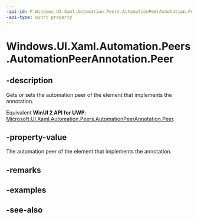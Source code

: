 ```yaml
---
-api-id: P:Windows.UI.Xaml.Automation.Peers.AutomationPeerAnnotation.Peer
-api-type: winrt property
---
```


<!-- Property syntax
public Windows.UI.Xaml.Automation.Peers.AutomationPeer Peer { get;  set; }
-->

# Windows.UI.Xaml.Automation.Peers.AutomationPeerAnnotation.Peer

## -description
Gets or sets the automation peer of the element that implements the annotation.

Equivalent **WinUI 2 API for UWP**: [Microsoft.UI.Xaml.Automation.Peers.AutomationPeerAnnotation.Peer](/windows/winui/api/microsoft.ui.xaml.automation.peers.automationpeerannotation.peer).

## -property-value
The automation peer of the element that implements the annotation.

## -remarks

## -examples

## -see-also
